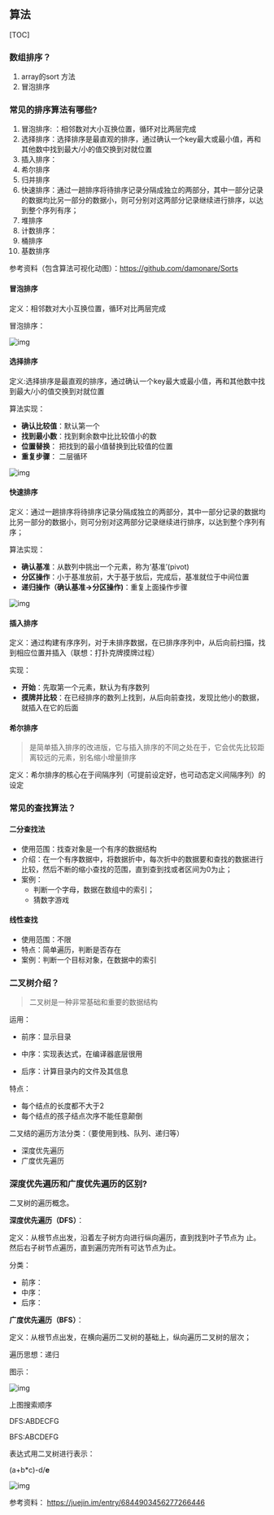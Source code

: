 ## 算法





[TOC]

### 数组排序？

1. array的sort  方法 
2. 冒泡排序



### 常见的排序算法有哪些?

1. 冒泡排序: ：相邻数对大小互换位置，循环对比两层完成
2. 选择排序：选择排序是最直观的排序，通过确认一个key最大或最小值，再和其他数中找到最大/小的值交换到对就位置
3. 插入排序：
4. 希尔排序
5. 归并排序
6. 快速排序：通过一趟排序将待排序记录分隔成独立的两部分，其中一部分记录的数据均比另一部分的数据小，则可分别对这两部分记录继续进行排序，以达到整个序列有序；
7. 堆排序
8. 计数排序：
9. 桶排序
10. 基数排序



参考资料（包含算法可视化动图）：https://github.com/damonare/Sorts



#### 冒泡排序

定义：相邻数对大小互换位置，循环对比两层完成

冒泡排序：

![img](https://pic4.zhimg.com/v2-33a947c71ad62b254cab62e5364d2813_b.gif)



#### 选择排序

定义:选择排序是最直观的排序，通过确认一个key最大或最小值，再和其他数中找到最大/小的值交换到对就位置

算法实现：

- **确认比较值**：默认第一个
- **找到最小数**：找到剩余数中比比较值小的数 
- **位置替换**： 把找到的最小值替换到比较值的位置
- **重复步骤**： 二层循环



![img](https://pic1.zhimg.com/v2-1c7e20f306ddc02eb4e3a50fa7817ff4_b.gif)





#### 快速排序

定义：通过一趟排序将待排序记录分隔成独立的两部分，其中一部分记录的数据均比另一部分的数据小，则可分别对这两部分记录继续进行排序，以达到整个序列有序；

算法实现：

- **确认基准**：从数列中挑出一个元素，称为‘基准’(pivot)
- **分区操作**：小于基准放前，大于基于放后，完成后，基准就位于中间位置
- **递归操作（确认基准->分区操作)**：重复上面操作步骤 



![img](https://pic1.zhimg.com/v2-c411339b79f92499dcb7b5f304c826f4_b.gif)





#### 插入排序

定义：通过构建有序序列，对于未排序数据，在已排序序列中，从后向前扫描，找到相应位置并插入（联想：打扑克牌摸牌过程）

实现：

- **开始**：先取第一个元素，默认为有序数列
- **摸牌并比较**：在已经排序的数列上找到，从后向前查找，发现比他小的数据，就插入在它的后面





#### 希尔排序

> 是简单插入排序的改进版，它与插入排序的不同之处在于，它会优先比较距离较远的元素，别名缩小增量排序

定义：希尔排序的核心在于间隔序列（可提前设定好，也可动态定义间隔序列）的设定





### 常见的查找算法？

#### 二分查找法

- 使用范围：找查对象是一个有序的数据结构
- 介绍：在一个有序数据中，将数据折中，每次折中的数据要和查找的数据进行比较，然后不断的缩小查找的范围，直到查到找或者区间为0为止；
- 案例：
  - 判断一个字母，数据在数组中的索引；
  - 猜数字游戏

#### 线性查找

- 使用范围：不限
- 特点：简单遍历，判断是否存在
- 案例：判断一个目标对象，在数据中的索引





### 二叉树介绍？

>  二叉树是一种非常基础和重要的数据结构

运用：

- 前序：显示目录

- 中序：实现表达式，在编译器底层很用

- 后序：计算目录内的文件及其信息

特点：

- 每个结点的长度都不大于2
- 每个结点的孩子结点次序不能任意颠倒

二叉结的遍历方法分类：（要使用到栈、队列、递归等）

- 深度优先遍历
- 广度优先遍历





### 深度优先遍历和广度优先遍历的区别?

二叉树的遍历概念。

**深度优先遍历（DFS）**：

定义：从根节点出发，沿着左子树方向进行纵向遍历，直到找到叶子节点为 止。然后右子树节点遍历，直到遍历完所有可达节点为止。

分类：

- 前序：
- 中序：
- 后序：



**广度优先遍历（BFS）**：

定义：从根节点出发，在横向遍历二叉树的基础上，纵向遍历二叉树的层次；

遍历思想：递归





图示：

![img](https://img-blog.csdn.net/20170514174642802?watermark/2/text/aHR0cDovL2Jsb2cuY3Nkbi5uZXQvbWluZ3dhbmdhbnl1/font/5a6L5L2T/fontsize/400/fill/I0JBQkFCMA==/dissolve/70/gravity/Center)

上图搜索顺序

DFS:ABDECFG

BFS:ABCDEFG



表达式用二叉树进行表示：

(a+b*c)-d/**e**



![img](https://user-gold-cdn.xitu.io/2016/12/7/59115f76fbe825eea6de6a1749a8f5df.png?imageView2/0/w/1280/h/960/format/webp/ignore-error/1)



参考资料： https://juejin.im/entry/6844903456277266446
